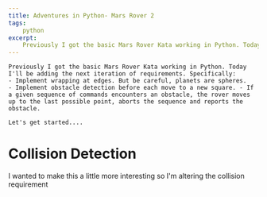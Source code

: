 ```yaml
---
title: Adventures in Python- Mars Rover 2
tags:
    python
excerpt:
    Previously I got the basic Mars Rover Kata working in Python. Today I'll be adding the next iteration of requirements.
---
```


    Previously I got the basic Mars Rover Kata working in Python. Today I'll be adding the next iteration of requirements. Specifically:
    - Implement wrapping at edges. But be careful, planets are spheres.
    - Implement obstacle detection before each move to a new square. - If a given sequence of commands encounters an obstacle, the rover moves up to the last possible point, aborts the sequence and reports the obstacle.

    Let's get started....

# Collision Detection
I wanted to make this a little more interesting so I'm altering the collision requirement